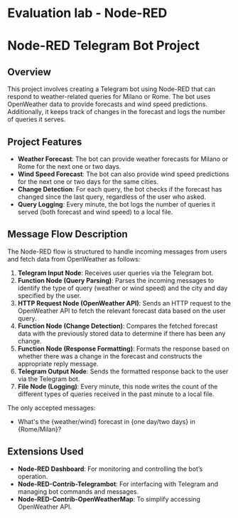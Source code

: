 # Evaluation lab - Node-RED

# Node-RED Telegram Bot Project

## Overview

This project involves creating a Telegram bot using Node-RED that can respond to weather-related queries for Milano or Rome. The bot uses OpenWeather data to provide forecasts and wind speed predictions. Additionally, it keeps track of changes in the forecast and logs the number of queries it serves.

## Project Features

- **Weather Forecast**: The bot can provide weather forecasts for Milano or Rome for the next one or two days.
- **Wind Speed Forecast**: The bot can also provide wind speed predictions for the next one or two days for the same cities.
- **Change Detection**: For each query, the bot checks if the forecast has changed since the last query, regardless of the user who asked.
- **Query Logging**: Every minute, the bot logs the number of queries it served (both forecast and wind speed) to a local file.

## Message Flow Description

The Node-RED flow is structured to handle incoming messages from users and fetch data from OpenWeather as follows:

1. **Telegram Input Node**: Receives user queries via the Telegram bot.
2. **Function Node (Query Parsing)**: Parses the incoming messages to identify the type of query (weather or wind speed) and the city and day specified by the user.
3. **HTTP Request Node (OpenWeather API)**: Sends an HTTP request to the OpenWeather API to fetch the relevant forecast data based on the user query.
4. **Function Node (Change Detection)**: Compares the fetched forecast data with the previously stored data to determine if there has been any change.
5. **Function Node (Response Formatting)**: Formats the response based on whether there was a change in the forecast and constructs the appropriate reply message.
6. **Telegram Output Node**: Sends the formatted response back to the user via the Telegram bot.
7. **File Node (Logging)**: Every minute, this node writes the count of the different types of queries received in the past minute to a local file.

The only accepted messages:
- What's the {weather/wind} forecast in {one day/two days} in {Rome/Milan}?

## Extensions Used

- **Node-RED Dashboard**: For monitoring and controlling the bot’s operation.
- **Node-RED-Contrib-Telegrambot**: For interfacing with Telegram and managing bot commands and messages.
- **Node-RED-Contrib-OpenWeatherMap**: To simplify accessing OpenWeather API.
